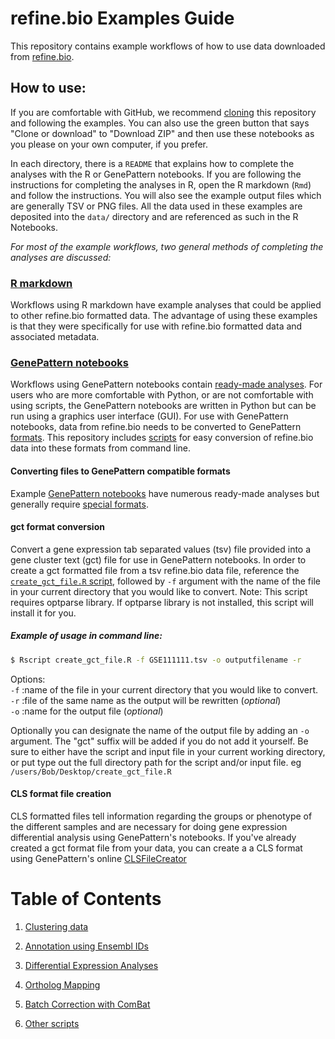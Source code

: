 # refine.bio Examples Guide
This repository contains example workflows of how to use data downloaded from
[refine.bio](https://www.refine.bio).

## How to use:

If you are comfortable with GitHub, we recommend [cloning](https://help.github.com/articles/cloning-a-repository/)
this repository and following the examples.
You can also use the green button that says "Clone or download" to "Download
ZIP" and then use these notebooks as you please on your own computer, if you
prefer.

In each directory, there is a `README` that explains how to complete the
analyses with the R or GenePattern notebooks.
If you are following the instructions for completing the analyses in R, open the
R markdown (`Rmd`) and follow the instructions.
You will also see the example output files which are generally TSV or PNG files.
All the data used in these examples are deposited into the `data/`
directory and are referenced as such in the R Notebooks.

*For most of the example workflows, two general methods of completing the analyses are discussed:*  

### [R markdown](https://rmarkdown.rstudio.com/articles_intro.html)  
Workflows using R markdown have example analyses that could be applied to other
refine.bio formatted data.
The advantage of using these examples is that they were specifically for use
with refine.bio formatted data and associated metadata.

### [GenePattern notebooks](http://genepattern-notebook.org/example-notebooks/)
Workflows using GenePattern notebooks contain
[ready-made analyses](http://genepattern-notebook.org/example-notebooks/).
For users who are more comfortable with Python, or are not comfortable with
using scripts, the GenePattern notebooks are written in Python but can be
run using a graphics user interface (GUI).
For use with GenePattern notebooks, data from refine.bio needs to be converted
to GenePattern
[formats](http://software.broadinstitute.org/cancer/software/genepattern/file-formats-guide).
This repository includes
[scripts](https://github.com/AlexsLemonade/refinebio-examples/blob/master/scripts/)
for easy conversion of refine.bio data into these formats from command line.

#### Converting files to GenePattern compatible formats
Example [GenePattern notebooks](http://genepattern-notebook.org/example-notebooks/)
have numerous ready-made analyses but generally require
[special formats](http://software.broadinstitute.org/cancer/software/genepattern/file-formats-guide).

#### gct format conversion
Convert a gene expression tab separated values (tsv) file provided
into a gene cluster text (gct) file for use in GenePattern notebooks.
In order to create a gct formatted file from a tsv refine.bio data file,
reference the
[`create_gct_file.R` script](https://github.com/AlexsLemonade/refinebio-examples/blob/master/scripts/create_gct_file.R), followed by `-f` argument with the name
of the file in your current directory that you would like to convert.
Note: This script requires optparse library. If optparse library is not
installed, this script will install it for you.

##### Example of usage in command line:  
 ```bash
 $ Rscript create_gct_file.R -f GSE111111.tsv -o outputfilename -r
 ```
 Options:   
`-f` :name of the file in your current directory that you would like to convert.    
`-r` :file of the same name as the output will be rewritten (*optional*)       
`-o` :name for the output file (*optional*)       

Optionally you can designate the name of the output file by adding an `-o`
argument.
The "gct" suffix will be added if you do not add it yourself.
Be sure to either have the script and input file in your current working
directory, or put type out the full directory path for the script and/or input
file. eg `/users/Bob/Desktop/create_gct_file.R`

#### CLS format file creation
CLS formatted files tell information regarding the groups or phenotype of the
different samples and are necessary for doing gene expression differential
analysis using GenePattern's notebooks. If you've already created a gct format
file from your data, you can create a a CLS format using GenePattern's online
[CLSFileCreator](http://software.broadinstitute.org/cancer/software/genepattern/modules/docs/ClsFileCreator/4)

# Table of Contents  

1. [Clustering data](https://github.com/AlexsLemonade/refinebio-examples/blob/master/clustering)  

2. [Annotation using Ensembl IDs](https://github.com/AlexsLemonade/refinebio-examples/blob/master/ensembl-id-convert)  

3. [Differential Expression Analyses](https://github.com/AlexsLemonade/refinebio-examples/blob/master/differential-expression)  

4. [Ortholog Mapping](https://github.com/AlexsLemonade/refinebio-examples/blob/master/ortholog-mapping)  

5. [Batch Correction with ComBat](https://github.com/AlexsLemonade/refinebio-examples/blob/master/batch_correction)

6. [Other scripts](https://github.com/AlexsLemonade/refinebio-examples/blob/master/scripts)  
